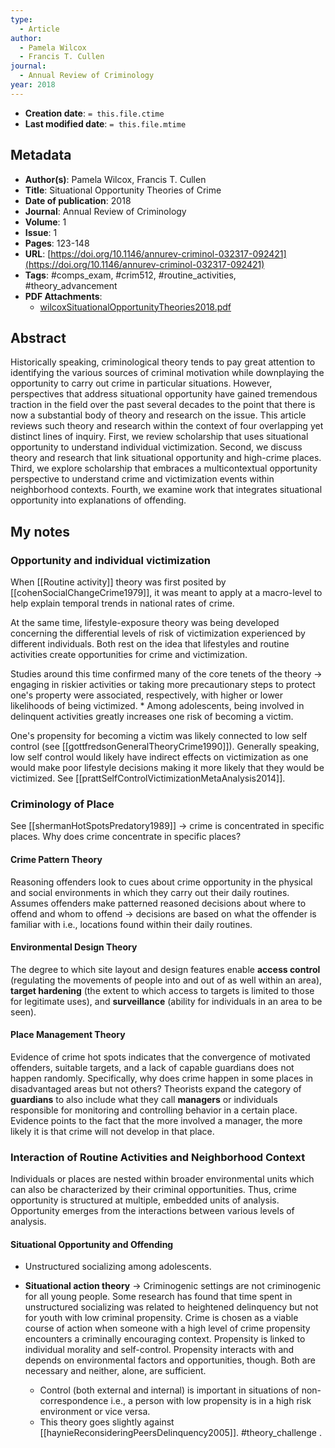 ```yaml
---
type:
  - Article
author:
  - Pamela Wilcox
  - Francis T. Cullen
journal:
  - Annual Review of Criminology
year: 2018
---
```


* **Creation date**: `= this.file.ctime`
* **Last modified date**: `= this.file.mtime`

## Metadata

* **Author(s)**: Pamela Wilcox, Francis T. Cullen
* **Title**: Situational Opportunity Theories of Crime
* **Date of publication**: 2018
* **Journal**: Annual Review of Criminology
* **Volume**: 1
* **Issue**: 1
* **Pages**: 123-148
* **URL**: [https://doi.org/10.1146/annurev-criminol-032317-092421](https://doi.org/10.1146/annurev-criminol-032317-092421)
* **Tags**: #comps_exam, #crim512, #routine_activities, #theory_advancement
* **PDF Attachments**:
  * [wilcoxSituationalOpportunityTheories2018.pdf](zotero://open-pdf/library/items/C8GGP558)

## Abstract

Historically speaking, criminological theory tends to pay great attention to identifying the various sources of criminal motivation while downplaying the opportunity to carry out crime in particular situations. However, perspectives that address situational opportunity have gained tremendous traction in the field over the past several decades to the point that there is now a substantial body of theory and research on the issue. This article reviews such theory and research within the context of four overlapping yet distinct lines of inquiry. First, we review scholarship that uses situational opportunity to understand individual victimization. Second, we discuss theory and research that link situational opportunity and high-crime places. Third, we explore scholarship that embraces a multicontextual opportunity perspective to understand crime and victimization events within neighborhood contexts. Fourth, we examine work that integrates situational opportunity into explanations of offending.

## My notes

### Opportunity and individual victimization

When [[Routine activity]] theory was first posited by [[cohenSocialChangeCrime1979]], it was meant to apply at a macro-level to help explain temporal trends in national rates of crime.
  
At the same time, lifestyle-exposure theory was being developed concerning the differential levels of risk of victimization experienced by different individuals. Both rest on the idea that lifestyles and routine activities create opportunities for crime and victimization.
  
Studies around this time confirmed many of the core tenets of the theory -> engaging in riskier activities or taking more precautionary steps to protect one's property were associated, respectively, with higher or lower likelihoods of being victimized.
	* Among adolescents, being involved in delinquent activities greatly increases one risk of becoming a victim.

One's propensity for becoming a victim was likely connected to low self control (see [[gottfredsonGeneralTheoryCrime1990]]). Generally speaking, low self control would likely have indirect effects on victimization as one would make poor lifestyle decisions making it more likely that they would be victimized. See [[prattSelfControlVictimizationMetaAnalysis2014]].

### Criminology of Place

See [[shermanHotSpotsPredatory1989]] -> crime is concentrated in specific places. Why does crime concentrate in specific places?

#### Crime Pattern Theory

Reasoning offenders look to cues about crime opportunity in the physical and social environments in which they carry out their daily routines. Assumes offenders make patterned reasoned decisions about where to offend and whom to offend -> decisions are based on what the offender is familiar with i.e., locations found within their daily routines.

#### Environmental Design Theory

The degree to which site layout and design features enable **access control** (regulating the movements of people into and out of as well within an area), **target hardening** (the extent to which access to targets is limited to those for legitimate uses), and **surveillance** (ability for individuals in an area to be seen).

#### Place Management Theory

Evidence of crime hot spots indicates that the convergence of motivated offenders, suitable targets, and a lack of capable guardians does not happen randomly. Specifically, why does crime happen in some places in disadvantaged areas but not others? Theorists expand the category of **guardians** to also include what they call **managers** or individuals responsible for monitoring and controlling behavior in a certain place. Evidence points to the fact that the more involved a manager, the more likely it is that crime will not develop in that place.

### Interaction of Routine Activities and Neighborhood Context

Individuals or places are nested within broader environmental units which can also be characterized by their criminal opportunities. Thus, crime opportunity is structured at multiple, embedded units of analysis. Opportunity emerges from the interactions between various levels of analysis.

#### Situational Opportunity and Offending

* Unstructured socializing among adolescents.

* **Situational action theory** -> Criminogenic settings are not criminogenic for all young people. Some research has found that time spent in unstructured socializing was related to heightened delinquency but not for youth with low criminal propensity. Crime is chosen as a viable course of action when someone with a high level of crime propensity encounters a criminally encouraging context. Propensity is linked to individual morality and self-control. Propensity interacts with and depends on environmental factors and opportunities, though. Both are necessary and neither, alone, are sufficient.
	* Control (both external and internal) is important in situations of non-correspondence i.e., a person with low propensity is in a high risk environment or vice versa.
	* This theory goes slightly against [[haynieReconsideringPeersDelinquency2005]]. #theory_challenge .